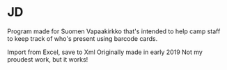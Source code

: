 # JD
 Program made for Suomen Vapaakirkko that's intended to help camp staff to keep track of who's present using barcode cards.

 Import from Excel, save to Xml
 Originally made in early 2019
 Not my proudest work, but it works!
